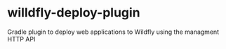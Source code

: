 # willdfly-deploy-plugin
Gradle plugin to deploy web applications to Wildfly using the managment HTTP API 
